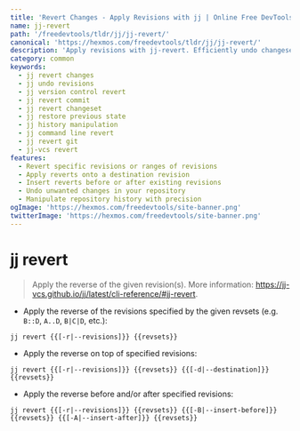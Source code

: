 ```yaml
---
title: 'Revert Changes - Apply Revisions with jj | Online Free DevTools by Hexmos'
name: jj-revert
path: '/freedevtools/tldr/jj/jj-revert/'
canonical: 'https://hexmos.com/freedevtools/tldr/jj/jj-revert/'
description: 'Apply revisions with jj-revert. Efficiently undo changesets and restore previous states in your repository. Free online tool, no registration required.'
category: common
keywords:
  - jj revert changes
  - jj undo revisions
  - jj version control revert
  - jj revert commit
  - jj revert changeset
  - jj restore previous state
  - jj history manipulation
  - jj command line revert
  - jj revert git
  - jj-vcs revert
features:
  - Revert specific revisions or ranges of revisions
  - Apply reverts onto a destination revision
  - Insert reverts before or after existing revisions
  - Undo unwanted changes in your repository
  - Manipulate repository history with precision
ogImage: 'https://hexmos.com/freedevtools/site-banner.png'
twitterImage: 'https://hexmos.com/freedevtools/site-banner.png'
---
```


# jj revert

> Apply the reverse of the given revision(s).
> More information: <https://jj-vcs.github.io/jj/latest/cli-reference/#jj-revert>.

- Apply the reverse of the revisions specified by the given revsets (e.g. `B::D`, `A..D`, `B|C|D`, etc.):

`jj revert {{[-r|--revisions]}} {{revsets}}`

- Apply the reverse on top of specified revisions:

`jj revert {{[-r|--revisions]}} {{revsets}} {{[-d|--destination]}} {{revsets}}`

- Apply the reverse before and/or after specified revisions:

`jj revert {{[-r|--revisions]}} {{revsets}} {{[-B|--insert-before]}} {{revsets}} {{[-A|--insert-after]}} {{revsets}}`
